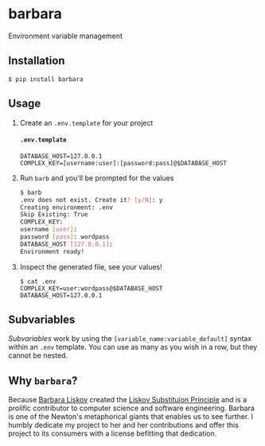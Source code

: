 # barbara
Environment variable management

## Installation

```shell
$ pip install barbara
```

## Usage

  1. Create an `.env.template` for your project
      #### `.env.template`
      ```env
      DATABASE_HOST=127.0.0.1
      COMPLEX_KEY=[username:user]:[password:pass]@$DATABASE_HOST
      ```
  1. Run `barb` and you'll be prompted for the values
     ```bash
     $ barb
     .env does not exist. Create it? [y/N]: y
     Creating environment: .env
     Skip Existing: True
     COMPLEX_KEY:
     username [user]:
     password [pass]: wordpass
     DATABASE_HOST [127.0.0.1]:
     Environment ready!
     ```
  1. Inspect the generated file, see your values!
     ```
     $ cat .env
     COMPLEX_KEY=user:wordpass@$DATABASE_HOST
     DATABASE_HOST=127.0.0.1
     ```
     
## Subvariables

*Subvariables* work by using the `[variable_name:variable_default]` syntax within an `.env` template. 
You can use as many as you wish in a row, but they cannot be nested.

## Why `barbara`?

Because [Barbara Liskov](https://en.wikipedia.org/wiki/Barbara_Liskov) created the [Liskov Substituion Principle](https://en.wikipedia.org/wiki/Liskov_substitution_principle) and is a prolific contributor to computer science and software engineering. Barbara is one of the Newton's metaphorical giants that enables us to see further. I humbly dedicate my project to her and her contributions and offer this project to its consumers with a license befitting that dedication.
